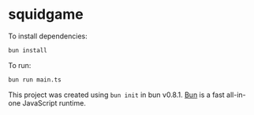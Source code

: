 # squidgame

To install dependencies:

```bash
bun install
```

To run:

```bash
bun run main.ts
```

This project was created using `bun init` in bun v0.8.1. [Bun](https://bun.sh) is a fast all-in-one JavaScript runtime.
